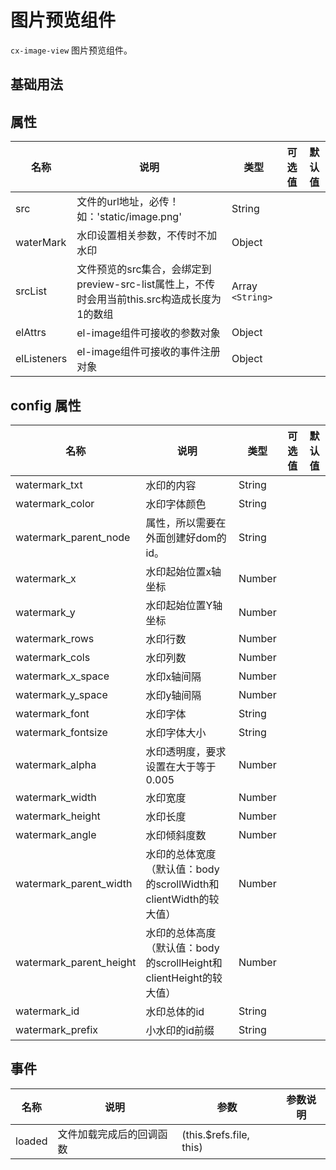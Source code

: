 # 图片预览组件

`cx-image-view` 图片预览组件。

## 基础用法

<preview path="./demo/basic.vue" title="" description=""></preview>

## 属性

| 名称 | 说明 | 类型 | 可选值 | 默认值 |
| ----- | ----- | ----- | ----- | ----- |
| src | 文件的url地址，必传！如：'static/image.png' | String | | |
| waterMark | 水印设置相关参数，不传时不加水印 | Object | | |
| srcList | 文件预览的src集合，会绑定到preview-src-list属性上，不传时会用当前this.src构造成长度为1的数组 | Array `<String>` | | |
| elAttrs | el-image组件可接收的参数对象 | Object | | |
| elListeners | el-image组件可接收的事件注册对象 | Object | | |

## config 属性

| 名称 | 说明 | 类型 | 可选值 | 默认值 |
| ----- | ----- | ----- | ----- | ----- |
| watermark_txt | 水印的内容 | String | | |
| watermark_color | 水印字体颜色 | String | | |
| watermark_parent_node | 属性，所以需要在外面创建好dom的id。 | String | | |
| watermark_x | 水印起始位置x轴坐标 | Number | | |
| watermark_y | 水印起始位置Y轴坐标 | Number | | |
| watermark_rows | 水印行数 | Number | | |
| watermark_cols | 水印列数 | Number | | |
| watermark_x_space | 水印x轴间隔 | Number | | |
| watermark_y_space | 水印y轴间隔 | Number | | |
| watermark_font | 水印字体 | String | | |
| watermark_fontsize | 水印字体大小 | String | | |
| watermark_alpha | 水印透明度，要求设置在大于等于0.005 | Number | | |
| watermark_width | 水印宽度 | Number | | |
| watermark_height | 水印长度 | Number | | |
| watermark_angle | 水印倾斜度数 | Number | | |
| watermark_parent_width | 水印的总体宽度（默认值：body的scrollWidth和clientWidth的较大值） | Number | | |
| watermark_parent_height | 水印的总体高度（默认值：body的scrollHeight和clientHeight的较大值） | Number | | |
| watermark_id | 水印总体的id | String | | |
| watermark_prefix | 小水印的id前缀 | String | | |

## 事件

| 名称 | 说明 | 参数 | 参数说明 |
| ----- | ----- | ----- | ----- |
| loaded | 文件加载完成后的回调函数 | (this.$refs.file, this) | |
